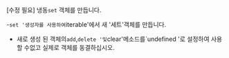 [수정 필요]
냉동`set` 객체를 만듭니다.

-`set '생성자를 사용하여`iterable'에서 새 '세트'객체를 만듭니다.
- 새로 생성 된 객체의`add`,`delete '및`clear'메소드를`undefined '로 설정하여 사용할 수없고 실제로 객체를 동결하십시오.